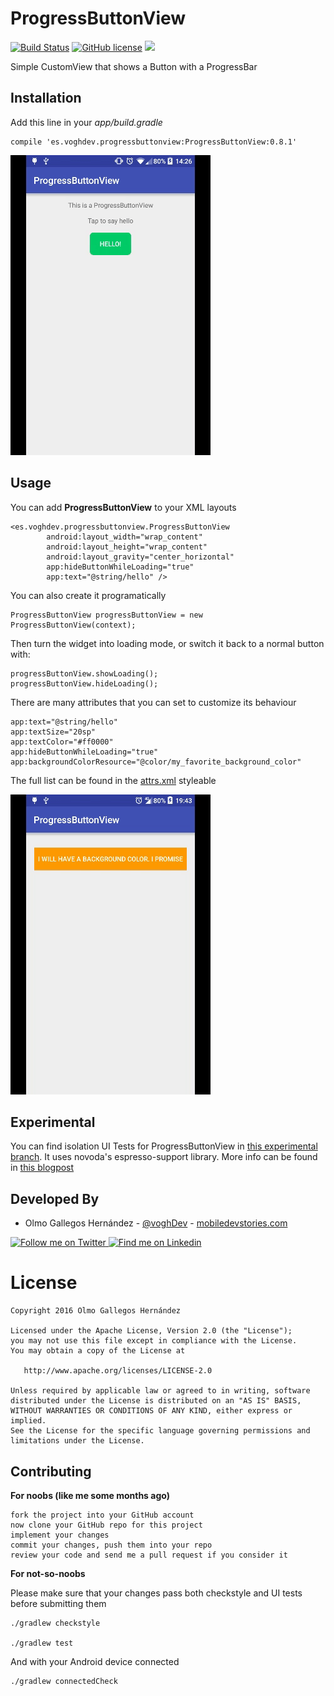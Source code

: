 # ProgressButtonView
[![Build Status](https://travis-ci.org/voghDev/ProgressButtonView.svg?branch=master)](https://travis-ci.org/voghDev/ProgressButtonView)
[![GitHub license](https://img.shields.io/hexpm/l/plug.svg)](https://github.com/voghdev/progressbuttonview/blob/master/LICENSE.txt)
<a href="http://www.methodscount.com/?lib=es.voghdev.progressbuttonview%3AProgressButtonView%3A0.7.9"><img src="https://img.shields.io/badge/Size-24 KB-e91e63.svg"/></a>


Simple CustomView that shows a Button with a ProgressBar

Installation
------------

Add this line in your *app/build.gradle*

    compile 'es.voghdev.progressbuttonview:ProgressButtonView:0.8.1'

![Screenshot][progressButtonViewScreenshot]

Usage
-----

You can add **ProgressButtonView** to your XML layouts

    <es.voghdev.progressbuttonview.ProgressButtonView
            android:layout_width="wrap_content"
            android:layout_height="wrap_content"
            android:layout_gravity="center_horizontal"
            app:hideButtonWhileLoading="true"
            app:text="@string/hello" />


You can also create it programatically

    ProgressButtonView progressButtonView = new ProgressButtonView(context);

Then turn the widget into loading mode, or switch it back to a normal button with:

    progressButtonView.showLoading();
    progressButtonView.hideLoading();

There are many attributes that you can set to customize its behaviour

    app:text="@string/hello"
    app:textSize="20sp"
    app:textColor="#ff0000"
    app:hideButtonWhileLoading="true"
    app:backgroundColorResource="@color/my_favorite_background_color"

The full list can be found in the [attrs.xml][1] styleable

![Screenshot][anotherProgressButtonViewScreenshot]

Experimental
------------

You can find isolation UI Tests for ProgressButtonView in [this experimental branch][4]. It uses novoda's espresso-support library. More info can be found in [this blogpost][5]

Developed By
------------

* Olmo Gallegos Hernández - [@voghDev][2] - [mobiledevstories.com][3]

<a href="http://twitter.com/voghDev">
  <img alt="Follow me on Twitter" src="https://image.freepik.com/iconos-gratis/twitter-logo_318-40209.jpg" height="60" width="60" />
</a>
<a href="https://www.linkedin.com/profile/view?id=91543271">
  <img alt="Find me on Linkedin" src="https://image.freepik.com/iconos-gratis/boton-del-logotipo-linkedin_318-84979.png" height="60" width="60" />
</a>

# License

    Copyright 2016 Olmo Gallegos Hernández

    Licensed under the Apache License, Version 2.0 (the "License");
    you may not use this file except in compliance with the License.
    You may obtain a copy of the License at

       http://www.apache.org/licenses/LICENSE-2.0

    Unless required by applicable law or agreed to in writing, software
    distributed under the License is distributed on an "AS IS" BASIS,
    WITHOUT WARRANTIES OR CONDITIONS OF ANY KIND, either express or implied.
    See the License for the specific language governing permissions and
    limitations under the License.

Contributing
------------

**For noobs (like me some months ago)**

    fork the project into your GitHub account
    now clone your GitHub repo for this project
    implement your changes
    commit your changes, push them into your repo
    review your code and send me a pull request if you consider it

**For not-so-noobs**

Please make sure that your changes pass both checkstyle and UI tests before submitting them

    ./gradlew checkstyle

    ./gradlew test

And with your Android device connected

    ./gradlew connectedCheck

 [progressButtonViewScreenshot]: ./screenshots/sample1.gif
 [anotherProgressButtonViewScreenshot]: ./screenshots/sample2.gif
 [1]: https://github.com/voghDev/ProgressButtonView/blob/master/ProgressButtonView/src/main/res/values/attrs.xml
 [2]: https://github.com/voghDev
 [3]: http://www.mobiledevstories.com
 [4]: https://github.com/voghDev/ProgressButtonView/tree/add_novoda_espresso_support
 [5]: https://www.novoda.com/blog/testing-views-in-isolation-with-espresso/
